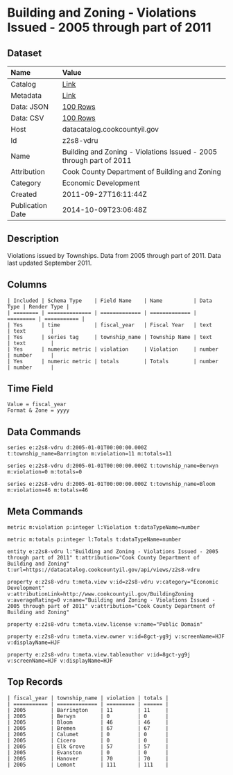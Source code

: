 # Building and Zoning - Violations Issued - 2005 through part of 2011

## Dataset

| Name | Value |
| :--- | :---- |
| Catalog | [Link](https://catalog.data.gov/dataset/building-and-zoning-violations-issued-2005-through-part-of-2011-da8d1) |
| Metadata | [Link](https://datacatalog.cookcountyil.gov/api/views/z2s8-vdru) |
| Data: JSON | [100 Rows](https://datacatalog.cookcountyil.gov/api/views/z2s8-vdru/rows.json?max_rows=100) |
| Data: CSV | [100 Rows](https://datacatalog.cookcountyil.gov/api/views/z2s8-vdru/rows.csv?max_rows=100) |
| Host | datacatalog.cookcountyil.gov |
| Id | z2s8-vdru |
| Name | Building and Zoning - Violations Issued - 2005 through part of 2011 |
| Attribution | Cook County Department of Building and Zoning |
| Category | Economic Development |
| Created | 2011-09-27T16:11:44Z |
| Publication Date | 2014-10-09T23:06:48Z |

## Description

Violations issued by Townships. Data from 2005 through part of 2011. Data last updated September 2011.

## Columns

```ls
| Included | Schema Type    | Field Name    | Name          | Data Type | Render Type |
| ======== | ============== | ============= | ============= | ========= | =========== |
| Yes      | time           | fiscal_year   | Fiscal Year   | text      | text        |
| Yes      | series tag     | township_name | Township Name | text      | text        |
| Yes      | numeric metric | violation     | Violation     | number    | number      |
| Yes      | numeric metric | totals        | Totals        | number    | number      |
```

## Time Field

```ls
Value = fiscal_year
Format & Zone = yyyy
```

## Data Commands

```ls
series e:z2s8-vdru d:2005-01-01T00:00:00.000Z t:township_name=Barrington m:violation=11 m:totals=11

series e:z2s8-vdru d:2005-01-01T00:00:00.000Z t:township_name=Berwyn m:violation=0 m:totals=0

series e:z2s8-vdru d:2005-01-01T00:00:00.000Z t:township_name=Bloom m:violation=46 m:totals=46
```

## Meta Commands

```ls
metric m:violation p:integer l:Violation t:dataTypeName=number

metric m:totals p:integer l:Totals t:dataTypeName=number

entity e:z2s8-vdru l:"Building and Zoning - Violations Issued - 2005 through part of 2011" t:attribution="Cook County Department of Building and Zoning" t:url=https://datacatalog.cookcountyil.gov/api/views/z2s8-vdru

property e:z2s8-vdru t:meta.view v:id=z2s8-vdru v:category="Economic Development" v:attributionLink=http://www.cookcountyil.gov/BuildingZoning v:averageRating=0 v:name="Building and Zoning - Violations Issued - 2005 through part of 2011" v:attribution="Cook County Department of Building and Zoning"

property e:z2s8-vdru t:meta.view.license v:name="Public Domain"

property e:z2s8-vdru t:meta.view.owner v:id=8gct-yg9j v:screenName=HJF v:displayName=HJF

property e:z2s8-vdru t:meta.view.tableauthor v:id=8gct-yg9j v:screenName=HJF v:displayName=HJF
```

## Top Records

```ls
| fiscal_year | township_name | violation | totals | 
| =========== | ============= | ========= | ====== | 
| 2005        | Barrington    | 11        | 11     | 
| 2005        | Berwyn        | 0         | 0      | 
| 2005        | Bloom         | 46        | 46     | 
| 2005        | Bremen        | 67        | 67     | 
| 2005        | Calumet       | 0         | 0      | 
| 2005        | Cicero        | 0         | 0      | 
| 2005        | Elk Grove     | 57        | 57     | 
| 2005        | Evanston      | 0         | 0      | 
| 2005        | Hanover       | 70        | 70     | 
| 2005        | Lemont        | 111       | 111    | 
```